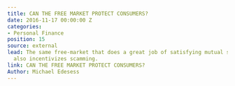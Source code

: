 ```yaml
---
title: CAN THE FREE MARKET PROTECT CONSUMERS?
date: 2016-11-17 00:00:00 Z
categories:
- Personal Finance
position: 15
source: external
lead: The same free-market that does a great job of satisfying mutual self-interests,
  also incentivizes scamming.
link: CAN THE FREE MARKET PROTECT CONSUMERS?
Author: Michael Edesess
---
```


